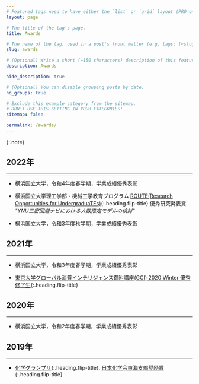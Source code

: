 ```yaml
---
# Featured tags need to have either the `list` or `grid` layout (PRO only).
layout: page

# The title of the tag's page.
title: Awards

# The name of the tag, used in a post's front matter (e.g. tags: [<slug>]).
slug: awards

# (Optional) Write a short (~150 characters) description of this featured tag.
description: Awards

hide_description: true

# (Optional) You can disable grouping posts by date.
no_groups: true

# Exclude this example category from the sitemap.
# DON'T USE THIS SETTING IN YOUR CATEGORIES!
sitemap: false

permalink: /awards/
---
```



{:.note}

## 2022年
----------------------------------------------------------------
* 横浜国立大学，令和4年度春学期，学業成績優秀表彰

* 横浜国立大学理工学部・機械工学教育プログラム [ROUTE(Research Opportunities for UndergraduaTEs)]{:.heading.flip-title} 優秀研究発表賞 <br>
*"YNU三密回避ナビにおける人数推定モデルの検討"*

* 横浜国立大学，令和3年度秋学期，学業成績優秀表彰


## 2021年
----------------------------------------------------------------
* 横浜国立大学，令和3年度春学期，学業成績優秀表彰

* [東京大学グローバル消費インテリジェンス寄附講座(GCI) 2020 Winter 優秀修了生]{:.heading.flip-title}

## 2020年
----------------------------------------------------------------
* 横浜国立大学，令和2年度春学期，学業成績優秀表彰

## 2019年
----------------------------------------------------------------
* [化学グランプリ]{:.heading.flip-title}, [日本化学会東海支部奨励賞]{:.heading.flip-title}


[ROUTE(Research Opportunities for UndergraduaTEs)]: http://es-route.ynu.ac.jp/
[東京大学グローバル消費インテリジェンス寄附講座(GCI) 2020 Winter 優秀修了生]: https://gci.t.u-tokyo.ac.jp/gci2020winter-honors/
  
[化学グランプリ]: https://gp.csj.jp/ 
[日本化学会東海支部奨励賞]: https://tokai.chemistry.or.jp/wp-content/uploads/2022/09/award_2020.pdf
